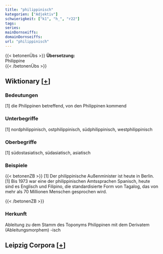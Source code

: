 ```yaml
---
title: "philippinisch"
kategorien: ["Adjektiv"]
schwierigkeit: ["k1", "h_", "r22"]
tags:
series:
mainDornseiffs:
domainDornseiffs:
url: "philippinisch"
---
```


{{< betonenÜbs >}}
**Übersetzung:**  
Philippine  
{{< /betonenÜbs >}}

## Wiktionary [[+](https://de.wiktionary.org/wiki/philippinisch)]

### Bedeutungen
[1] die Philippinen betreffend, von den Philippinen kommend  

### Unterbegriffe
[1] nordphilippinisch, ostphilippinisch, südphilippinisch, westphilippinisch  

### Oberbegriffe
[1] südostasiatisch, südasiatisch, asiatisch  

### Beispiele
{{< betonenZB >}}
[1] Der philippinische Außenminister ist heute in Berlin.  
[1] Bis 1973 war eine der philippinischen Amtssprachen Spanisch, heute sind es Englisch und Filipino, die standardisierte Form von Tagalog, das von mehr als 70 Millionen Menschen gesprochen wird.  

{{< /betonenZB >}}
### Herkunft
Ableitung zu dem Stamm des Toponyms Philippinen mit dem Derivatem (Ableitungsmorphem) -isch  


## Leipzig Corpora [[+](https://corpora.uni-leipzig.de/en/res?word=philippinisch&corpusId=deu_newscrawl-public_2018)]

